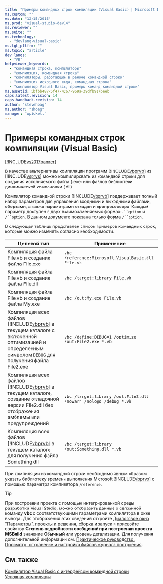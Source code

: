 ```yaml
---
title: "Примеры командных строк компиляции (Visual Basic) | Microsoft Docs"
ms.custom: ""
ms.date: "12/15/2016"
ms.prod: "visual-studio-dev14"
ms.reviewer: ""
ms.suite: ""
ms.technology: 
  - "devlang-visual-basic"
ms.tgt_pltfrm: ""
ms.topic: "article"
dev_langs: 
  - "VB"
helpviewer_keywords: 
  - "командная строка, компиляторы"
  - "компиляция, командная строка"
  - "компиляторы, работающие в режиме командной строки"
  - "компиляция исходного кода, командная строка"
  - "компилятор Visual Basic, примеры команд командной строки"
ms.assetid: 5bfbb487-5f47-4267-969a-39dfb917beeb
caps.latest.revision: 14
caps.handback.revision: 14
author: "stevehoag"
ms.author: "shoag"
manager: "wpickett"
---
```

# Примеры командных строк компиляции (Visual Basic)
[!INCLUDE[vs2017banner](../../../csharp/includes/vs2017banner.md)]

В качестве альтернативы компиляции программ [!INCLUDE[vbprvb](../../../csharp/programming-guide/concepts/linq/includes/vbprvb_md.md)] из [!INCLUDE[vsprvs](../../../csharp/includes/vsprvs_md.md)] можно компилировать из командной строки для создания исполняемого файла \(.exe\) или файлов библиотеки динамической компоновки \(.dll\).  
  
 Компилятор командной строки [!INCLUDE[vbprvb](../../../csharp/programming-guide/concepts/linq/includes/vbprvb_md.md)] поддерживает полный набор параметров для управления входными и выходными файлами, сборками, а также параметрами отладки и препроцессора.  Каждый параметр доступен в двух взаимозаменяемых формах:`-``option` и `/``option`.  В данном документе показана только форма `/``option`.  
  
 В следующей таблице представлен список примеров командных строк, которые можно изменять согласно необходимости.  
  
|Целевой тип|Применение|  
|-----------------|----------------|  
|Компиляция файла File.vb и создание файла File.exe|`vbc /reference:Microsoft.VisualBasic.dll File.vb`|  
|Компиляция файла File.vb и создание файла File.dll|`vbc /target:library File.vb`|  
|Компиляция файла File.vb и создание файла My.exe|`vbc /out:My.exe File.vb`|  
|Компиляция всех файлов [!INCLUDE[vbprvb](../../../csharp/programming-guide/concepts/linq/includes/vbprvb_md.md)] в текущем каталоге с включенной оптимизацией и определенным символом `DEBUG` для получения файла File2.exe|`vbc /define:DEBUG=1 /optimize /out:File2.exe *.vb`|  
|Компиляция всех файлов [!INCLUDE[vbprvb](../../../csharp/programming-guide/concepts/linq/includes/vbprvb_md.md)] в текущем каталоге, создание отладочной версии File2.dll без отображения эмблемы или предупреждений|`vbc /target:library /out:File2.dll /nowarn /nologo /debug *.vb`|  
|Компиляция всех файлов [!INCLUDE[vbprvb](../../../csharp/programming-guide/concepts/linq/includes/vbprvb_md.md)] в текущем каталоге для получения файла Something.dll|`vbc /target:library /out:Something.dll *.vb`|  
  
 При компиляции из командной строки необходимо явным образом указать библиотеку времени выполнения Microsoft [!INCLUDE[vbprvb](../../../csharp/programming-guide/concepts/linq/includes/vbprvb_md.md)] с помощью параметра компилятора `/reference`.  
  
> [!TIP]
>  При построении проекта с помощью интегрированной среды разработки Visual Studio, можно отобразить данные о связанной команду **vbc** с соответствующими параметрами компилятора в окне вывода.  Для отображения этих сведений откройте [Диалоговое окно "Параметры",  проекты и решения, сборка и запуск](/visual-studio/ide/reference/options-dialog-box-projects-and-solutions-build-and-run) и присвойте свойству **Степень подробности сообщений при построении проекта MSBuild** значение **Обычный** или уровень детализации.  Для получения дополнительной информации см. [Практическое руководство. Просмотр, сохранение и настройка файлов журнала построения](../Topic/How%20to:%20View,%20Save,%20and%20Configure%20Build%20Log%20Files.md).  
  
## См. также  
 [Компилятор Visual Basic с интерфейсом командной строки](../../../visual-basic/reference/command-line-compiler/index.md)   
 [Условная компиляция](../../../visual-basic/programming-guide/program-structure/conditional-compilation.md)